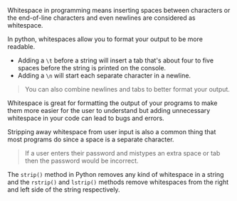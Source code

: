 Whitespace in programming means inserting spaces between characters or the end-of-line characters and even newlines are considered as whitespace. 

In python, whitespaces allow you to format your output to be more readable.

- Adding a `\t` before a string will insert a tab that's about four to five spaces before the string is printed on the console.
- Adding a `\n` will start each separate character in a newline.

> You can also combine newlines and tabs to better format your output.

Whitespace is great for formatting the output of your programs to make them more easier for the user to understand but adding unnecessary whitespace in your code can lead to bugs and errors.

Stripping away whitespace from user input is also a common thing that most programs do since a space is a separate character.

> If a user enters their password and mistypes an extra space or tab then the password would be incorrect.

The `strip()` method in Python removes any kind of whitespace in a string and the `rstrip()` and `lstrip()` methods remove whitespaces from the right and left side of the string respectively.

